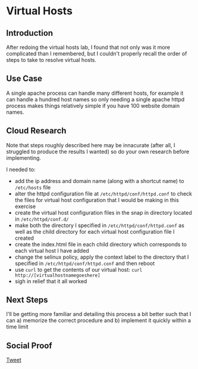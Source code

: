 
# Virtual Hosts

## Introduction

After redoing the virtual hosts lab, I found that not only was it more complicated than I remembered, but I couldn't properly recall the order of steps to take to resolve virtual hosts.

## Use Case

A single apache process can handle many different hosts, for example it can handle a hundred host names so only needing a single apache httpd process makes things relatively simple if you have 100 website domain names. 

## Cloud Research

Note that steps roughly described here may be innacurate (after all, I struggled to produce the results I wanted) so do your own research before implementing.

I needed to:
- add the ip address and domain name (along with a shortcut name) to ```/etc/hosts``` file
- alter the httpd configuration file at ```/etc/httpd/conf/httpd.conf``` to check the files for virtual host configuration that I would be making in this exercise
- create the virtual host configuration files in the snap in directory located in ```/etc/httpd/conf.d/```
- make both the directory I specified in ```/etc/httpd/conf/httpd.conf``` as well as the child directory for each virtual host configuration file I created
- create the index.html file in each child directory which corresponds to each virtual host I have added
- change the selinux policy, apply the context label to the directory that I specified in ```/etc/httpd/conf/httpd.conf``` and then reboot
- use ```curl``` to get the contents of our virtual host: ```curl http://[virtualhostnamegoeshere]```
- sigh in relief that it all worked

## Next Steps

I'll be getting more familiar and detailing this process a bit better such that I can a) memorize the correct procedure and b) implement it quickly within a time limit

## Social Proof

[Tweet](https://twitter.com/lrnallday/status/1308593911116464134)
